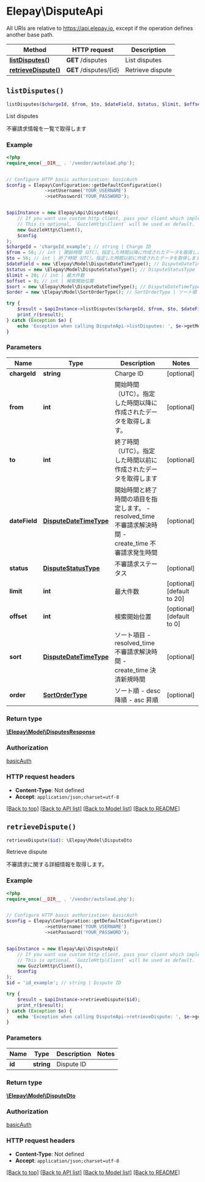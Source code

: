 # Elepay\DisputeApi

All URIs are relative to https://api.elepay.io, except if the operation defines another base path.

| Method | HTTP request | Description |
| ------------- | ------------- | ------------- |
| [**listDisputes()**](DisputeApi.md#listDisputes) | **GET** /disputes | List disputes |
| [**retrieveDispute()**](DisputeApi.md#retrieveDispute) | **GET** /disputes/{id} | Retrieve dispute |


## `listDisputes()`

```php
listDisputes($chargeId, $from, $to, $dateField, $status, $limit, $offset, $sort, $order): \Elepay\Model\DisputesResponse
```

List disputes

不審請求情報を一覧で取得します

### Example

```php
<?php
require_once(__DIR__ . '/vendor/autoload.php');


// Configure HTTP basic authorization: basicAuth
$config = Elepay\Configuration::getDefaultConfiguration()
              ->setUsername('YOUR_USERNAME')
              ->setPassword('YOUR_PASSWORD');


$apiInstance = new Elepay\Api\DisputeApi(
    // If you want use custom http client, pass your client which implements `GuzzleHttp\ClientInterface`.
    // This is optional, `GuzzleHttp\Client` will be used as default.
    new GuzzleHttp\Client(),
    $config
);
$chargeId = 'chargeId_example'; // string | Charge ID
$from = 56; // int | 開始時間（UTC）。指定した時間以降に作成されたデータを取得します。
$to = 56; // int | 終了時間（UTC）。指定した時間以前に作成されたデータを取得します
$dateField = new \Elepay\Model\DisputeDateTimeType(); // DisputeDateTimeType | 開始時間と終了時間の項目を指定します。 - resolved_time 不審請求解決時間 - create_time 不審請求発生時間
$status = new \Elepay\Model\DisputeStatusType(); // DisputeStatusType | 不審請求ステータス
$limit = 20; // int | 最大件数
$offset = 0; // int | 検索開始位置
$sort = new \Elepay\Model\DisputeDateTimeType(); // DisputeDateTimeType | ソート項目 - resolved_time 不審請求解決時間 - create_time 決済新規時間
$order = new \Elepay\Model\SortOrderType(); // SortOrderType | ソート順 - desc 降順 - asc 昇順

try {
    $result = $apiInstance->listDisputes($chargeId, $from, $to, $dateField, $status, $limit, $offset, $sort, $order);
    print_r($result);
} catch (Exception $e) {
    echo 'Exception when calling DisputeApi->listDisputes: ', $e->getMessage(), PHP_EOL;
}
```

### Parameters

| Name | Type | Description  | Notes |
| ------------- | ------------- | ------------- | ------------- |
| **chargeId** | **string**| Charge ID | [optional] |
| **from** | **int**| 開始時間（UTC）。指定した時間以降に作成されたデータを取得します。 | [optional] |
| **to** | **int**| 終了時間（UTC）。指定した時間以前に作成されたデータを取得します | [optional] |
| **dateField** | [**DisputeDateTimeType**](../Model/.md)| 開始時間と終了時間の項目を指定します。 - resolved_time 不審請求解決時間 - create_time 不審請求発生時間 | [optional] |
| **status** | [**DisputeStatusType**](../Model/.md)| 不審請求ステータス | [optional] |
| **limit** | **int**| 最大件数 | [optional] [default to 20] |
| **offset** | **int**| 検索開始位置 | [optional] [default to 0] |
| **sort** | [**DisputeDateTimeType**](../Model/.md)| ソート項目 - resolved_time 不審請求解決時間 - create_time 決済新規時間 | [optional] |
| **order** | [**SortOrderType**](../Model/.md)| ソート順 - desc 降順 - asc 昇順 | [optional] |

### Return type

[**\Elepay\Model\DisputesResponse**](../Model/DisputesResponse.md)

### Authorization

[basicAuth](../../README.md#basicAuth)

### HTTP request headers

- **Content-Type**: Not defined
- **Accept**: `application/json;charset=utf-8`

[[Back to top]](#) [[Back to API list]](../../README.md#endpoints)
[[Back to Model list]](../../README.md#models)
[[Back to README]](../../README.md)

## `retrieveDispute()`

```php
retrieveDispute($id): \Elepay\Model\DisputeDto
```

Retrieve dispute

不審請求に関する詳細情報を取得します。

### Example

```php
<?php
require_once(__DIR__ . '/vendor/autoload.php');


// Configure HTTP basic authorization: basicAuth
$config = Elepay\Configuration::getDefaultConfiguration()
              ->setUsername('YOUR_USERNAME')
              ->setPassword('YOUR_PASSWORD');


$apiInstance = new Elepay\Api\DisputeApi(
    // If you want use custom http client, pass your client which implements `GuzzleHttp\ClientInterface`.
    // This is optional, `GuzzleHttp\Client` will be used as default.
    new GuzzleHttp\Client(),
    $config
);
$id = 'id_example'; // string | Dispute ID

try {
    $result = $apiInstance->retrieveDispute($id);
    print_r($result);
} catch (Exception $e) {
    echo 'Exception when calling DisputeApi->retrieveDispute: ', $e->getMessage(), PHP_EOL;
}
```

### Parameters

| Name | Type | Description  | Notes |
| ------------- | ------------- | ------------- | ------------- |
| **id** | **string**| Dispute ID | |

### Return type

[**\Elepay\Model\DisputeDto**](../Model/DisputeDto.md)

### Authorization

[basicAuth](../../README.md#basicAuth)

### HTTP request headers

- **Content-Type**: Not defined
- **Accept**: `application/json;charset=utf-8`

[[Back to top]](#) [[Back to API list]](../../README.md#endpoints)
[[Back to Model list]](../../README.md#models)
[[Back to README]](../../README.md)
